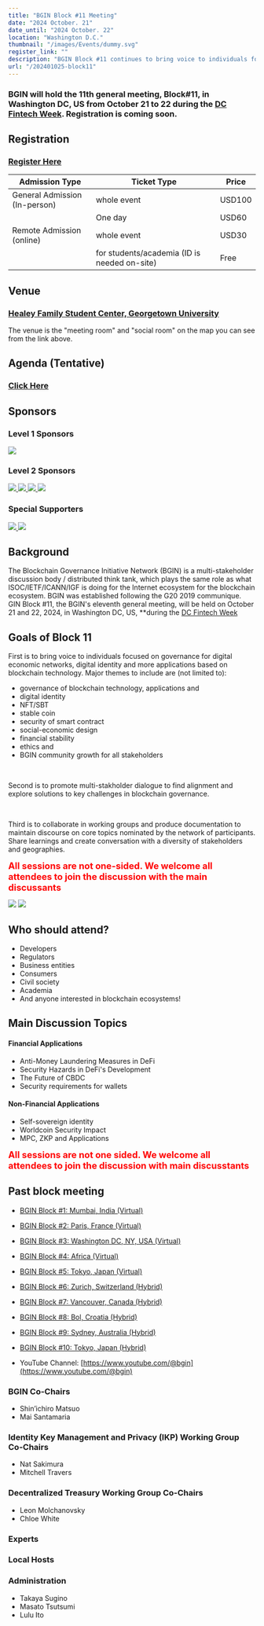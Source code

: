 ```yaml
---
title: "BGIN Block #11 Meeting"
date: "2024 October. 21"
date_until: "2024 October. 22"
location: "Washington D.C."
thumbnail: "/images/Events/dummy.svg"
register_link: ""
description: "BGIN Block #11 continues to bring voice to individuals focused on governance for digital economic networks, digital identity and more applications based on blockchain technology."
url: "/202401025-block11"
---
```


### BGIN will hold the 11th general meeting, Block#11, in Washington DC, US from October 21 to 22 during the [DC Fintech Week](https://dcfintechweek.org/). Registration is coming soon.

## Registration

### <b style="color:red;">[Register Here](https://www.eventbrite.com/e/blockchain-governance-initiative-network-bgin-block-11-tickets-970872494767?aff=oddtdtcreator)</b>


| Admission Type                | Ticket Type                                    | Price  |
| ----------------------------- | ---------------------------------------------- | ------ |
| General Admission (In-person) | whole event                                    | USD100 |
|                               | One day                                        | USD60  |
| Remote Admission (online)     | whole event                                    | USD30  |
|                               | for students/academia (ID is needed on-site)   | Free   |

## Venue

### <b>[Healey Family Student Center, Georgetown University](https://studentcenters.georgetown.edu/ourspaces/hfsc/hfsc-floor-plan/)</b>
The venue is the "meeting room" and "social room" on the map you can see from the link above. 

## Agenda (Tentative)

### <b style="color:red;">[Click Here](https://docs.google.com/document/d/1FnhMT15haFmjbLM9jqncO5F729310srY/edit)</b>

## Sponsors

### Level 1 Sponsors

<div class="sponsors">
    <a href="https://www.mufg.jp/english/index.html">
        <img src="/images/Events/sponsor/MUFG.jpeg">
    </a>
</div>

### Level 2 Sponsors

<div class="sponsors">
    <a href="https://www.decurret-dcp.com/en/">
        <img src="/images/Events/sponsor/DeCurret.png">
    </a>
    <a href="https://www.nri.com/en">
        <img src="/images/Events/sponsor/NRI.png">
    </a>
    <a href="https://www.recruit.co.jp/">
        <img src="/images/Events/sponsor/Recruit.png">
    </a>
    <a href="https://penguinsecurities.sg/">
        <img src="/images/Events/sponsor/penguinsecurities_logo.jpeg">
    </a>
</div>

### Special Supporters

<div class="sponsors">
    <a href="https://www.womenincrypto.org/">
        <img src="/images/Events/sponsor/AWIC.jpg">
    </a>
    <a href="https://www.blockchainapac.com.au/">
        <img src="/images/Events/sponsor/Blockchain-apac.png">
    </a>    
</div>

## Background

The Blockchain Governance Initiative Network (BGIN) is a multi-stakeholder discussion body / distributed think tank, which plays the same role as what ISOC/IETF/ICANN/IGF is doing for the Internet ecosystem for the blockchain ecosystem. BGIN was established following the G20 2019 communique.
<br>GIN Block #11, the BGIN's eleventh general meeting, will be held on October 21 and 22, 2024, in Washington DC, US, **during the [DC Fintech Week](https://dcfintechweek.org/)

## Goals of Block 11

First is to bring voice to individuals focused on governance for digital economic networks, digital identity and more applications based on blockchain technology. Major themes to include are (not limited to):

- governance of blockchain technology, applications and
- digital identity
- NFT/SBT
- stable coin
- security of smart contract
- social-economic design
- financial stability
- ethics and
- BGIN community growth for all stakeholders

<br>

Second is to promote multi-stakholder dialogue to find alignment and explore solutions to key challenges in blockchain governance.

<br>

Third is to collaborate in working groups and produce documentation to maintain discourse on core topics nominated by the network of participants. Share learnings and create conversation with a diversity of stakeholders and geographies.

<b style="font-size: 130%; color:red;">All sessions are not one-sided. We welcome all attendees to join the discussion with the main discussants</b>

<div class="flex">
    <img src="/images/Events/Block9/001.jpeg">
    <img src="/images/Events/Block9/002.jpeg">
</div>

## Who should attend?

- Developers
- Regulators
- Business entities
- Consumers
- Civil society
- Academia
- And anyone interested in blockchain ecosystems!

## Main Discussion Topics

#### Financial Applications

- Anti-Money Laundering Measures in DeFi
- Security Hazards in DeFi's Development
- The Future of CBDC
- Security requirements for wallets

#### Non-Financial Applications

- Self-sovereign identity
- Worldcoin Security Impact
- MPC, ZKP and Applications

<b style="font-size: 130%; color:red;">All sessions are not one sided. We welcome all attendees to join the discussion with main discusstants</b>

## Past block meeting

- [BGIN Block #1: Mumbai, India (Virtual)](https://bgin-global.org/block_1/)
- [BGIN Block #2: Paris, France (Virtual)](https://bgin-global.org/block_2/)
- [BGIN Block #3: Washington DC, NY, USA (Virtual)](https://bgin-global.org/block_3/)
- [BGIN Block #4: Africa (Virtual)](https://bgin-global.org/block_4/)
- [BGIN Block #5: Tokyo, Japan (Virtual)](https://bgin-global.org/block_5/)
- [BGIN Block #6: Zurich, Switzerland (Hybrid)](https://www.blockchain.uzh.ch/events/blockchain-governance-initiative-network-bgin-block-6/)
- [BGIN Block #7: Vancouver, Canada (Hybrid)](https://blockchain.ubc.ca/events/blockchain-governance-initiative-network-bgin-block-7-vancouver-hybrid)
- [BGIN Block #8: Bol, Croatia (Hybrid)](https://bgin-global.org/block_8/)
- [BGIN Block #9: Sydney, Australia (Hybrid)](https://bgin-global.org/events/20231119-block9)
- [BGIN Block #10: Tokyo, Japan (Hybrid)](https://bgin-global.org/events/20240303-block10)

- YouTube Channel: [https://www.youtube.com/@bgin](https://www.youtube.com/@bgin)

### BGIN Co-Chairs

- Shin’ichiro Matsuo
- Mai Santamaria

### Identity Key Management and Privacy (IKP) Working Group Co-Chairs

- Nat Sakimura
- Mitchell Travers

### Decentralized Treasury Working Group Co-Chairs

- Leon Molchanovsky
- Chloe White

### Experts


### Local Hosts


### Administration

- Takaya Sugino
- Masato Tsutsumi
- Lulu Ito
